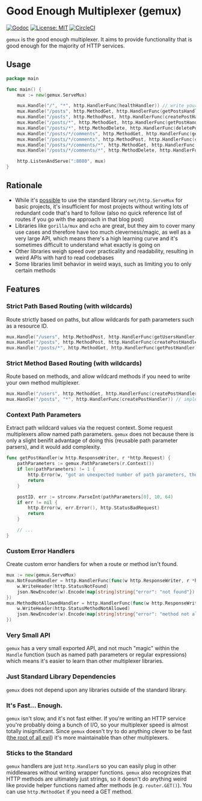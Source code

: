 # Good Enough Multiplexer (gemux)

[![Godoc](https://godoc.org/github.com/fharding1/gemux?status.svg)](http://godoc.org/github.com/fharding1/gemux)
[![License: MIT](https://img.shields.io/badge/License-MIT-yellow.svg)](https://opensource.org/licenses/MIT)
[![CircleCI](https://circleci.com/gh/fharding1/gemux.svg?style=svg)](https://circleci.com/gh/fharding1/gemux)

`gemux` is the good enough multiplexer. It aims to provide functionality that is good enough for the majority of HTTP services.

## Usage

```go
package main

func main() {
    mux := new(gemux.ServeMux)

    mux.Handle("/", "*", http.HandlerFunc(healthHandler)) // write your own method mux within the handler
    mux.Handle("/posts", http.MethodGet, http.HandlerFunc(getPostsHandler))
    mux.Handle("/posts", http.MethodPost, http.HandlerFunc(createPostHandler))
    mux.Handle("/posts/*", http.MethodGet, http.HandlerFunc(getPostHandler)) // use gemux.PathParameters to extract wildcard values
    mux.Handle("/posts/*", http.MethodDelete, http.HandlerFunc(deletePostHandler))
    mux.Handle("/posts/*/comments", http.MethodGet, http.HandlerFunc(getCommentsHandler))
    mux.Handle("/posts/*/comments", http.MethodPost, http.HandlerFunc(createCommentHandler))
    mux.Handle("/posts/*/comments/*", http.MethodGet, http.HandlerFunc(getCommentHandler))
    mux.Handle("/posts/*/comments/*", http.MethodDelete, http.HandlerFunc(deleteCommentHandler))

    http.ListenAndServe(":8080", mux)
}
```

## Rationale

* While it's [possible](https://blog.merovius.de/2017/06/18/how-not-to-use-an-http-router.html) to use the standard library `net/http.ServeMux` for basic projects, it's insufficient for most projects without writing lots of redundant code that's hard to follow (also no quick reference list of routes if you go with the approach in that blog post)
* Libraries like `gorilla/mux` and `echo` are great, but they aim to cover many use cases and therefore have too much cleverness/magic, as well as a very large API, which means there's a high learning curve and it's sometimes difficult to understand what exactly is going on
* Other libraries weigh speed over practicality and readability, resulting in weird APIs with hard to read codebases
* Some libraries limit behavior in weird ways, such as limiting you to only certain methods

## Features

### Strict Path Based Routing (with wildcards)

Route strictly based on paths, but allow wildcards for path parameters such as a resource ID.

```go
mux.Handle("/users", http.MethodPost, http.HandlerFunc(getUsersHandler))
mux.Handle("/posts", http.MethodPost, http.HandlerFunc(createPostHandler))
mux.Handle("/posts/*", http.MethodGet, http.HandlerFunc(getPostHandler))
```

### Strict Method Based Routing (with wildcards)

Route based on methods, and allow wildcard methods if you need to write your own method multiplexer.

```go
mux.Handle("/users", http.MethodGet, http.HandlerFunc(createPostHandler)) // implement your own method muxer
mux.Handle("/posts", "*", http.HandlerFunc(createPostHandler)) // implement your own method muxer
```

### Context Path Parameters

Extract path wildcard values via the request context. Some request multiplexers allow named path parameters. `gemux` does not because there is only a slight benifit advantage of doing this (reusable path parameter parsers), and it would add complexity.

```go
func getPostHandler(w http.ResponseWriter, r *http.Request) {
    pathParameters := gemux.PathParameters(r.Context())
    if len(pathParameters) != 1 {
        http.Error(w, "got an unexpected number of path parameters, the muxer is broken", http.StatusInternalServerError)
        return
    }

    postID, err := strconv.ParseInt(pathParameters[0], 10, 64)
    if err != nil {
        http.Error(w, err.Error(), http.StatusBadRequest)
        return
    }

    // ...
}
```

### Custom Error Handlers

Create custom error handlers for when a route or method isn't found.

```go
mux := new(gemux.ServeMux)
mux.NotFoundHandler = http.HandlerFunc(func(w http.ResponseWriter, r *http.Request) {
    w.WriteHeader(http.StatusNotFound)
    json.NewEncoder(w).Encode(map[string]string{"error": "not found"})
})
mux.MethodNotAllowedHandler = http.HandlerFunc(func(w http.ResponseWriter, r *http.Request) {
    w.WriteHeader(http.StatusMethodNotAllowed)
    json.NewEncoder(w).Encode(map[string]string{"error": "method not allowed"})
})
```

### Very Small API

`gemux` has a very small exported API, and not much "magic" within the `Handle` function (such as named path parameters or regular expressions) which means it's easier to learn than other multiplexer libraries.

### Just Standard Library Dependencies

`gemux` does not depend upon any libraries outside of the standard library.

### It's Fast... Enough.

`gemux` isn't slow, and it's not fast either. If you're writing an HTTP service you're probably doing a bunch of I/O, so your multiplexer speed is almost totally insignificant. Since `gemux` doesn't try to do anything clever to be fast ([the root of all evil](http://wiki.c2.com/?PrematureOptimization)) it's more maintainable than other multiplexers.

### Sticks to the Standard

`gemux` handlers are just `http.Handler`s so you can easily plug in other middlewares without writing wrapper functions. `gemux` also recognizes that HTTP methods are ultimately just strings, so it doesn't do anything weird like provide helper functions named after methods (e.g. `router.GET()`). You can use `http.MethodGet` if you need a GET method.
